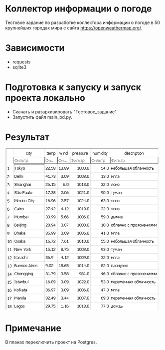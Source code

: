 # Коллектор информации о погоде
Тестовое задание по разработке коллектора информации о погоде в 50 крупнейших городах мира с сайта https://openweathermap.org/.
# Зависимости
+ requests
+ sqlite3
# Подготовка к запуску и запуск проекта локально
+ Скачать и разархивировать "Тестовое_задание".
+ Запустить файл main_bd.py.
# Результат
![](https://github.com/drainexxx/Test_task/blob/main/Image/result.png)
# Примечание
В планах переключить проект на Postgres.
